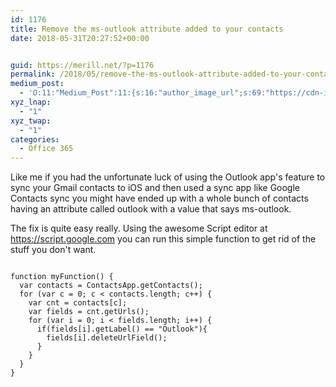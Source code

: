 ```yaml
---
id: 1176
title: Remove the ms-outlook attribute added to your contacts
date: 2018-05-31T20:27:52+00:00


guid: https://merill.net/?p=1176
permalink: /2018/05/remove-the-ms-outlook-attribute-added-to-your-contacts/
medium_post:
  - 'O:11:"Medium_Post":11:{s:16:"author_image_url";s:69:"https://cdn-images-1.medium.com/fit/c/200/200/0*nOSMyIhdQJ9325FH.jpeg";s:10:"author_url";s:26:"https://medium.com/@merill";s:11:"byline_name";N;s:12:"byline_email";N;s:10:"cross_link";s:2:"no";s:2:"id";s:12:"a05a2a722663";s:21:"follower_notification";s:3:"yes";s:7:"license";s:19:"all-rights-reserved";s:14:"publication_id";s:12:"99858869fb3c";s:6:"status";s:6:"public";s:3:"url";s:94:"https://medium.com/@merill/remove-the-ms-outlook-attribute-added-to-your-contacts-a05a2a722663";}'
xyz_lnap:
  - "1"
xyz_twap:
  - "1"
categories:
  - Office 365
---
```

Like me if you had the unfortunate luck of using the Outlook app's feature to sync your Gmail contacts to iOS and then used a sync app like Google Contacts sync you might have ended up with a whole bunch of contacts having an attribute called outlook with a value that says ms-outlook.

The fix is quite easy really. Using the awesome Script editor at https://script.google.com you can run this simple function to get rid of the stuff you don't want.

<pre>
<code>
function myFunction() {
  var contacts = ContactsApp.getContacts();
  for (var c = 0; c < contacts.length; c++) {
    var cnt = contacts[c];
    var fields = cnt.getUrls();
    for (var i = 0; i < fields.length; i++) {
      if(fields[i].getLabel() == "Outlook"){
        fields[i].deleteUrlField();
      }
    }
  }
}
</code>
</pre>
